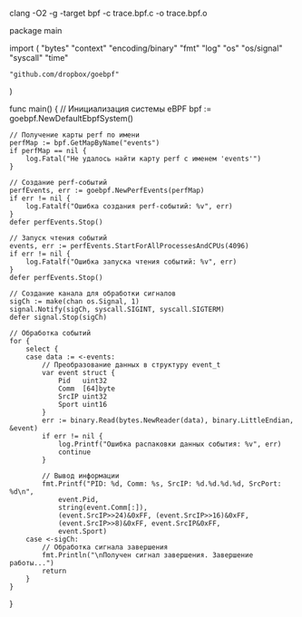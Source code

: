 clang -O2 -g -target bpf -c trace.bpf.c -o trace.bpf.o


package main

import (
	"bytes"
	"context"
	"encoding/binary"
	"fmt"
	"log"
	"os"
	"os/signal"
	"syscall"
	"time"

	"github.com/dropbox/goebpf"
)

func main() {
	// Инициализация системы eBPF
	bpf := goebpf.NewDefaultEbpfSystem()

	// Получение карты perf по имени
	perfMap := bpf.GetMapByName("events")
	if perfMap == nil {
		log.Fatal("Не удалось найти карту perf с именем 'events'")
	}

	// Создание perf-событий
	perfEvents, err := goebpf.NewPerfEvents(perfMap)
	if err != nil {
		log.Fatalf("Ошибка создания perf-событий: %v", err)
	}
	defer perfEvents.Stop()

	// Запуск чтения событий
	events, err := perfEvents.StartForAllProcessesAndCPUs(4096)
	if err != nil {
		log.Fatalf("Ошибка запуска чтения событий: %v", err)
	}
	defer perfEvents.Stop()

	// Создание канала для обработки сигналов
	sigCh := make(chan os.Signal, 1)
	signal.Notify(sigCh, syscall.SIGINT, syscall.SIGTERM)
	defer signal.Stop(sigCh)

	// Обработка событий
	for {
		select {
		case data := <-events:
			// Преобразование данных в структуру event_t
			var event struct {
				Pid   uint32
				Comm  [64]byte
				SrcIP uint32
				Sport uint16
			}
			err := binary.Read(bytes.NewReader(data), binary.LittleEndian, &event)
			if err != nil {
				log.Printf("Ошибка распаковки данных события: %v", err)
				continue
			}

			// Вывод информации
			fmt.Printf("PID: %d, Comm: %s, SrcIP: %d.%d.%d.%d, SrcPort: %d\n",
				event.Pid,
				string(event.Comm[:]),
				(event.SrcIP>>24)&0xFF, (event.SrcIP>>16)&0xFF,
				(event.SrcIP>>8)&0xFF, event.SrcIP&0xFF,
				event.Sport)
		case <-sigCh:
			// Обработка сигнала завершения
			fmt.Println("\nПолучен сигнал завершения. Завершение работы...")
			return
		}
	}
}
